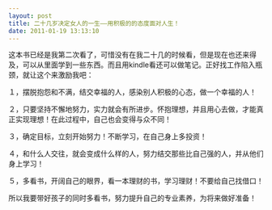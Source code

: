 ```yaml
---
layout: post
title: 二十几岁决定女人的一生——用积极的的态度面对人生！
date: 2011-01-19 13:13:10
---
```




这本书已经是我第二次看了，可惜没有在我二十几的时候看，但是现在也还来得及，可以从里面学到一些东西。而且用kindle看还可以做笔记。正好找工作陷入瓶颈，就让这个来激励我吧：


１，摆脱抱怨和不满，结交幸福的人，感染别人积极的心态，做一个幸福的人！

２，只要坚持不懈地努力，实力就会有所进步。怀抱理想，并且用心去做，才能真正实现理想！在此过程中，自己也会变得与众不同！

３，确定目标，立刻开始努力！不断学习，在自己身上多投资！

４，和什么人交往，就会变成什么样的人，努力结交那些比自己强的人，并从他们身上学习！

５，多看书，开阔自己的眼界，看一本理财的书，学习理财！不要给自己找借口！

所以我要带好孩子的同时多看书，努力提升自己的专业素养，为将来做好准备！


